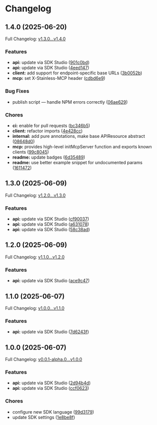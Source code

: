 # Changelog

## 1.4.0 (2025-06-20)

Full Changelog: [v1.3.0...v1.4.0](https://github.com/oregister/openregister-typescript/compare/v1.3.0...v1.4.0)

### Features

* **api:** update via SDK Studio ([901c0bd](https://github.com/oregister/openregister-typescript/commit/901c0bda9dfa69a989203d5039c233f3527fc600))
* **api:** update via SDK Studio ([4eed147](https://github.com/oregister/openregister-typescript/commit/4eed147cdf6dc20104c6c99a2af15d20a0d42ae7))
* **client:** add support for endpoint-specific base URLs ([3b0052b](https://github.com/oregister/openregister-typescript/commit/3b0052bf1d83e44c1e05591b3d32f59fc8b41975))
* **mcp:** set X-Stainless-MCP header ([cdbd6e9](https://github.com/oregister/openregister-typescript/commit/cdbd6e9861550daa773bd60cf28b2dc2179eabb4))


### Bug Fixes

* publish script — handle NPM errors correctly ([06ae629](https://github.com/oregister/openregister-typescript/commit/06ae629f0513cc7e703e7b30fd81690bfacc309e))


### Chores

* **ci:** enable for pull requests ([bc346b5](https://github.com/oregister/openregister-typescript/commit/bc346b553b4705a03634979b7a5ab783ee8b9ffa))
* **client:** refactor imports ([4e428cc](https://github.com/oregister/openregister-typescript/commit/4e428cc653713940bcb288c4f80eb0b01a2b5fb5))
* **internal:** add pure annotations, make base APIResource abstract ([08648d0](https://github.com/oregister/openregister-typescript/commit/08648d025d850a373159c09eaa95f81a346917bf))
* **mcp:** provides high-level initMcpServer function and exports known clients ([99c8045](https://github.com/oregister/openregister-typescript/commit/99c8045c4704f24fdf2a7b6c66a21494fccb284a))
* **readme:** update badges ([6d35489](https://github.com/oregister/openregister-typescript/commit/6d354898df0737e4bd1cfff88045cd926180c8de))
* **readme:** use better example snippet for undocumented params ([1611472](https://github.com/oregister/openregister-typescript/commit/16114721c2d399884a28db7ad903ab9378155306))

## 1.3.0 (2025-06-09)

Full Changelog: [v1.2.0...v1.3.0](https://github.com/oregister/openregister-typescript/compare/v1.2.0...v1.3.0)

### Features

* **api:** update via SDK Studio ([cf90037](https://github.com/oregister/openregister-typescript/commit/cf90037eecca0f00b233eb85009eca13dee6db8e))
* **api:** update via SDK Studio ([a631078](https://github.com/oregister/openregister-typescript/commit/a631078e76132069b46cba7cc629d87e2d564fd2))
* **api:** update via SDK Studio ([58c38ad](https://github.com/oregister/openregister-typescript/commit/58c38ad5132cd37d99aae06659f8f5168b75788c))

## 1.2.0 (2025-06-09)

Full Changelog: [v1.1.0...v1.2.0](https://github.com/oregister/openregister-typescript/compare/v1.1.0...v1.2.0)

### Features

* **api:** update via SDK Studio ([ace9c47](https://github.com/oregister/openregister-typescript/commit/ace9c47a03a2d414947b37824b15d2ab8a454292))

## 1.1.0 (2025-06-07)

Full Changelog: [v1.0.0...v1.1.0](https://github.com/oregister/openregister-typescript/compare/v1.0.0...v1.1.0)

### Features

* **api:** update via SDK Studio ([7d6243f](https://github.com/oregister/openregister-typescript/commit/7d6243fc32244cc2e8e9ba0219d2030f7c520d3c))

## 1.0.0 (2025-06-07)

Full Changelog: [v0.0.1-alpha.0...v1.0.0](https://github.com/oregister/openregister-typescript/compare/v0.0.1-alpha.0...v1.0.0)

### Features

* **api:** update via SDK Studio ([2d94b4d](https://github.com/oregister/openregister-typescript/commit/2d94b4d5eec1c20368ce20b7d3498046cede61ee))
* **api:** update via SDK Studio ([ccf0623](https://github.com/oregister/openregister-typescript/commit/ccf06230ff784493a95c96595b517a5ba18bd458))


### Chores

* configure new SDK language ([99d3179](https://github.com/oregister/openregister-typescript/commit/99d3179032265b56f022bd4c18e92d1c8c5c027f))
* update SDK settings ([1e8be8f](https://github.com/oregister/openregister-typescript/commit/1e8be8fab2e135e6cddd8e21a4d48554843e1586))
